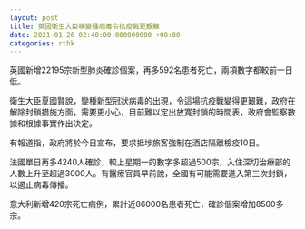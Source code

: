 ```yaml
---
layout: post
title: 英國衛生大臣稱變種病毒令抗疫戰更艱難
date: 2021-01-26 02:40:00.000000000 +08:00
categories: rthk
---
```


英國新增22195宗新型肺炎確診個案，再多592名患者死亡，兩項數字都較前一日低。

衛生大臣夏國賢說，變種新型冠狀病毒的出現，令這場抗疫戰變得更艱難，政府在解除封鎖措施方面，需要更小心，目前難以定出放寬封鎖的時間表，政府會監察數據和根據事實作出決定。

有報道指，政府將於今日宣布，要求抵埗旅客強制在酒店隔離檢疫10日。

法國單日再多4240人確診，較上星期一的數字多超過500宗，入住深切治療部的人數上升至超過3000人。有醫療官員早前說，全國有可能需要進入第三次封鎖，以遏止病毒傳播。

意大利新增420宗死亡病例，累計近86000名患者死亡，確診個案增加8500多宗。

